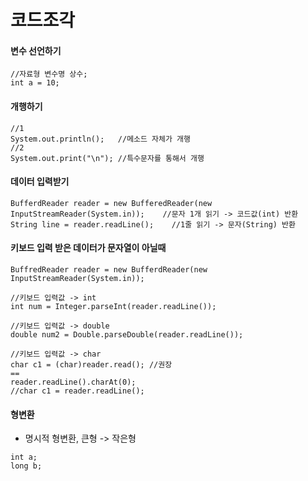 # 코드조각

#### 변수 선언하기
```
//자료형 변수명 상수;
int a = 10;
```


#### 개행하기
```
//1
System.out.println();	//메소드 자체가 개행
//2
System.out.print("\n");	//특수문자를 통해서 개행
```

#### 데이터 입력받기
```
BufferdReader reader = new BufferedReader(new InputStreamReader(System.in));	//문자 1개 읽기 -> 코드값(int) 반환
String line = reader.readLine();	//1줄 읽기 -> 문자(String) 반환
```

#### 키보드 입력 받은 데이터가 문자열이 아닐때
```
BuffredReader reader = new BufferdReader(new InputStreamReader(System.in));

//키보드 입력값 -> int
int num = Integer.parseInt(reader.readLine());

//키보드 입력값 -> double
double num2 = Double.parseDouble(reader.readLine());

//키보드 입력값 -> char
char c1 = (char)reader.read(); //권장
==
reader.readLine().charAt(0);
//char c1 = reader.readLine();

```

#### 형변환
- 명시적 형변환, 큰형 -> 작은형
```
int a;
long b;

```

